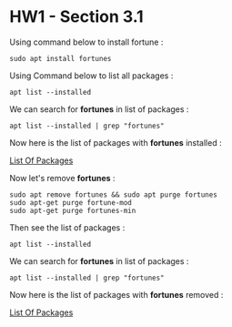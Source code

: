 # HW1 - Section 3.1

Using command below to install fortune :

```
sudo apt install fortunes
```


Using Command below to list all packages :

```
apt list --installed 
```

We can search for **fortunes** in list of packages :

```
apt list --installed | grep "fortunes"
```

Now here is the list of packages with **fortunes** installed :

[List Of Packages](https://github.com/alijafari79/Python_Lab/blob/main/HW1/Section_3.1/list_of_packages_with_fortune_installed.txt#L255#L257)


Now let's remove **fortunes** :

```
sudo apt remove fortunes && sudo apt purge fortunes
sudo apt-get purge fortune-mod 
sudo apt-get purge fortunes-min
```


Then see the list of packages :

```
apt list --installed
```

We can search for **fortunes** in list of packages :

```
apt list --installed | grep "fortunes"
```

Now here is the list of packages with **fortunes** removed :

[List Of Packages](https://github.com/alijafari79/Python_Lab/blob/main/HW1/Section_3.1/list_of_packages_with_fortune_removed.txt)
